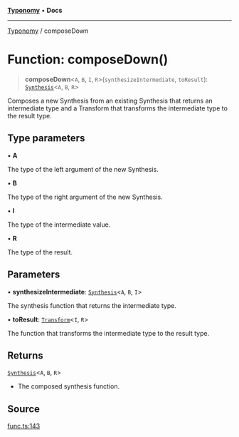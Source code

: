 [**Typonomy**](../README.md) • **Docs**

***

[Typonomy](../globals.md) / composeDown

# Function: composeDown()

> **composeDown**\<`A`, `B`, `I`, `R`\>(`synthesizeIntermediate`, `toResult`): [`Synthesis`](../type-aliases/Synthesis.md)\<`A`, `B`, `R`\>

Composes a new Synthesis from an existing Synthesis that returns an intermediate type
and a Transform that transforms the intermediate type to the result type.

## Type parameters

• **A**

The type of the left argument of the new Synthesis.

• **B**

The type of the right argument of the new Synthesis.

• **I**

The type of the intermediate value.

• **R**

The type of the result.

## Parameters

• **synthesizeIntermediate**: [`Synthesis`](../type-aliases/Synthesis.md)\<`A`, `B`, `I`\>

The synthesis function that returns the intermediate type.

• **toResult**: [`Transform`](../type-aliases/Transform.md)\<`I`, `R`\>

The function that transforms the intermediate type to the result type.

## Returns

[`Synthesis`](../type-aliases/Synthesis.md)\<`A`, `B`, `R`\>

- The composed synthesis function.

## Source

[func.ts:143](https://github.com/softcraft-development/typonomy/blob/a265c54b67d3009e0095d9a5a897bf61d10478cf/src/func.ts#L143)
